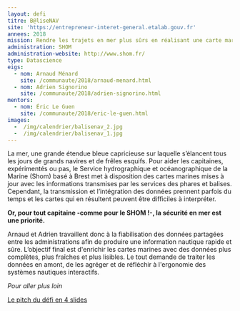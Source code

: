 ```yaml
---
layout: defi
titre: B@liseNAV
site: 'https://entrepreneur-interet-general.etalab.gouv.fr'
annees: 2018
mission: Rendre les trajets en mer plus sûrs en réalisant une carte marine augmentée
administration: SHOM
administration-website: http://www.shom.fr/
type: Datascience
eigs:
  - nom: Arnaud Ménard
    site: /communaute/2018/arnaud-menard.html
  - nom: Adrien Signorino
    site: /communaute/2018/adrien-signorino.html
mentors:
  - nom: Éric Le Guen
    site: /communaute/2018/eric-le-guen.html
images:
  -  /img/calendrier/balisenav_2.jpg
  -  /img/calendrier/balisenav_1.jpg
---
```


La mer, une grande étendue bleue capricieuse sur laquelle s’élancent
tous les jours de grands navires et de frêles esquifs. Pour aider les
capitaines, expérimentés ou pas, le Service hydrographique et
océanographique de la Marine (Shom) basé à Brest met à disposition des
cartes marines mises à jour avec les informations transmises par les
services des phares et balises. Cependant, la transmission et
l’intégration des données prennent parfois du temps et les cartes qui
en résultent peuvent être difficiles à interpréter.

**Or, pour tout capitaine -comme pour le SHOM !-, la sécurité en mer
est une priorité.**

Arnaud et Adrien travaillent donc à la fiabilisation des données
partagées entre les administrations afin de produire une information
nautique rapide et sûre. L’objectif final est d'enrichir les cartes
marines avec des données plus complètes, plus fraîches et plus lisibles.
Le tout demande de traiter les données en amont, de les agréger et de
réfléchir à l'ergonomie des systèmes nautiques interactifs.

_Pour aller plus loin_

[Le pitch du défi en 4 slides](https://www.slideshare.net/Etalab/eig-promo-2-prsentation-du-dfi-balisenav/1)
